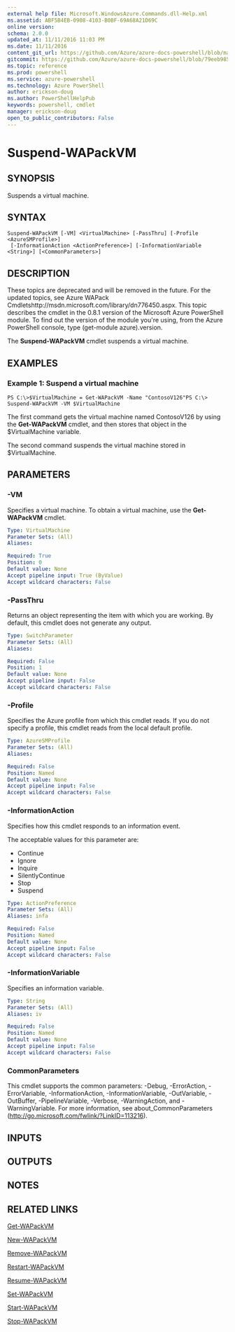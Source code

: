 ```yaml
---
external help file: Microsoft.WindowsAzure.Commands.dll-Help.xml
ms.assetid: ABF5B4EB-0908-4103-B0BF-69A68A21D69C
online version: 
schema: 2.0.0
updated_at: 11/11/2016 11:03 PM
ms.date: 11/11/2016
content_git_url: https://github.com/Azure/azure-docs-powershell/blob/master/azureps-cmdlets-docs/ServiceManagement/Azure.Compute/v3.1.0/Suspend-WAPackVM.md
gitcommit: https://github.com/Azure/azure-docs-powershell/blob/79eeb985ea480979357fb4695832a0c3d29a48bf/azureps-cmdlets-docs/ServiceManagement/Azure.Compute/v3.1.0/Suspend-WAPackVM.md
ms.topic: reference
ms.prod: powershell
ms.service: azure-powershell
ms.technology: Azure PowerShell
author: erickson-doug
ms.author: PowerShellHelpPub
keywords: powershell, cmdlet
manager: erickson-doug
open_to_public_contributors: False
---
```


# Suspend-WAPackVM

## SYNOPSIS
Suspends a virtual machine.

## SYNTAX

```
Suspend-WAPackVM [-VM] <VirtualMachine> [-PassThru] [-Profile <AzureSMProfile>]
 [-InformationAction <ActionPreference>] [-InformationVariable <String>] [<CommonParameters>]
```

## DESCRIPTION
These topics are deprecated and will be removed in the future.
For the updated topics, see  Azure WAPack Cmdletshttp://msdn.microsoft.com/library/dn776450.aspx.
This topic describes the cmdlet in the 0.8.1 version of the Microsoft Azure PowerShell module.
To find out the version of the module you're using, from the Azure PowerShell console, type (get-module azure).version.

The **Suspend-WAPackVM** cmdlet suspends a virtual machine.

## EXAMPLES

### Example 1: Suspend a virtual machine
```
PS C:\>$VirtualMachine = Get-WAPackVM -Name "ContosoV126"PS C:\> Suspend-WAPackVM -VM $VirtualMachine
```

The first command gets the virtual machine named ContosoV126 by using the **Get-WAPackVM** cmdlet, and then stores that object in the $VirtualMachine variable.

The second command suspends the virtual machine stored in $VirtualMachine.

## PARAMETERS

### -VM
Specifies a virtual machine.
To obtain a virtual machine, use the **Get-WAPackVM** cmdlet.

```yaml
Type: VirtualMachine
Parameter Sets: (All)
Aliases: 

Required: True
Position: 0
Default value: None
Accept pipeline input: True (ByValue)
Accept wildcard characters: False
```

### -PassThru
Returns an object representing the item with which you are working.
By default, this cmdlet does not generate any output.

```yaml
Type: SwitchParameter
Parameter Sets: (All)
Aliases: 

Required: False
Position: 1
Default value: None
Accept pipeline input: False
Accept wildcard characters: False
```

### -Profile
Specifies the Azure profile from which this cmdlet reads.
If you do not specify a profile, this cmdlet reads from the local default profile.

```yaml
Type: AzureSMProfile
Parameter Sets: (All)
Aliases: 

Required: False
Position: Named
Default value: None
Accept pipeline input: False
Accept wildcard characters: False
```

### -InformationAction
Specifies how this cmdlet responds to an information event.

The acceptable values for this parameter are:

- Continue
- Ignore
- Inquire
- SilentlyContinue
- Stop
- Suspend

```yaml
Type: ActionPreference
Parameter Sets: (All)
Aliases: infa

Required: False
Position: Named
Default value: None
Accept pipeline input: False
Accept wildcard characters: False
```

### -InformationVariable
Specifies an information variable.

```yaml
Type: String
Parameter Sets: (All)
Aliases: iv

Required: False
Position: Named
Default value: None
Accept pipeline input: False
Accept wildcard characters: False
```

### CommonParameters
This cmdlet supports the common parameters: -Debug, -ErrorAction, -ErrorVariable, -InformationAction, -InformationVariable, -OutVariable, -OutBuffer, -PipelineVariable, -Verbose, -WarningAction, and -WarningVariable. For more information, see about_CommonParameters (http://go.microsoft.com/fwlink/?LinkID=113216).

## INPUTS

## OUTPUTS

## NOTES

## RELATED LINKS

[Get-WAPackVM](xref:ServiceManagement/Azure.Compute/v3.1.0/Get-WAPackVM.md)

[New-WAPackVM](xref:ServiceManagement/Azure.Compute/v3.1.0/New-WAPackVM.md)

[Remove-WAPackVM](xref:ServiceManagement/Azure.Compute/v3.1.0/Remove-WAPackVM.md)

[Restart-WAPackVM](xref:ServiceManagement/Azure.Compute/v3.1.0/Restart-WAPackVM.md)

[Resume-WAPackVM](xref:ServiceManagement/Azure.Compute/v3.1.0/Resume-WAPackVM.md)

[Set-WAPackVM](xref:ServiceManagement/Azure.Compute/v3.1.0/Set-WAPackVM.md)

[Start-WAPackVM](xref:ServiceManagement/Azure.Compute/v3.1.0/Start-WAPackVM.md)

[Stop-WAPackVM](xref:ServiceManagement/Azure.Compute/v3.1.0/Stop-WAPackVM.md)


